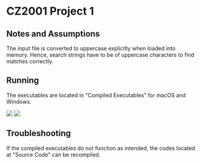 # CZ2001 Project 1

## Notes and Assumptions
The input file is converted to uppercase explicitly when loaded into memory. Hence, search strings have to be of uppercase characters to find matches correctly.

## Running
The executables are located in "Compiled Executables" for macOS and Windows.

![](https://i.imgur.com/oT3KMZd.png)
![](https://i.imgur.com/hiZfY62.png)

## Troubleshooting
If the compiled executables do not function as intended, the codes located at "Source Code" can be recompiled.
